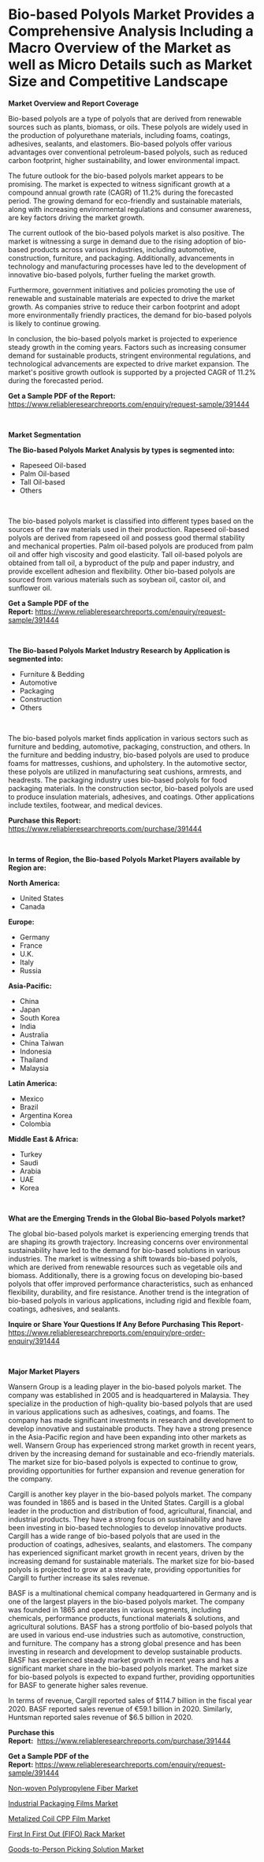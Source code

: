 <p><h1>Bio-based Polyols Market Provides a Comprehensive Analysis Including a Macro Overview of the Market as well as Micro Details such as Market Size and Competitive Landscape</h1></p><p><strong>Market Overview and Report Coverage</strong></p>
<p><p>Bio-based polyols are a type of polyols that are derived from renewable sources such as plants, biomass, or oils. These polyols are widely used in the production of polyurethane materials, including foams, coatings, adhesives, sealants, and elastomers. Bio-based polyols offer various advantages over conventional petroleum-based polyols, such as reduced carbon footprint, higher sustainability, and lower environmental impact.</p><p>The future outlook for the bio-based polyols market appears to be promising. The market is expected to witness significant growth at a compound annual growth rate (CAGR) of 11.2% during the forecasted period. The growing demand for eco-friendly and sustainable materials, along with increasing environmental regulations and consumer awareness, are key factors driving the market growth.</p><p>The current outlook of the bio-based polyols market is also positive. The market is witnessing a surge in demand due to the rising adoption of bio-based products across various industries, including automotive, construction, furniture, and packaging. Additionally, advancements in technology and manufacturing processes have led to the development of innovative bio-based polyols, further fueling the market growth.</p><p>Furthermore, government initiatives and policies promoting the use of renewable and sustainable materials are expected to drive the market growth. As companies strive to reduce their carbon footprint and adopt more environmentally friendly practices, the demand for bio-based polyols is likely to continue growing.</p><p>In conclusion, the bio-based polyols market is projected to experience steady growth in the coming years. Factors such as increasing consumer demand for sustainable products, stringent environmental regulations, and technological advancements are expected to drive market expansion. The market's positive growth outlook is supported by a projected CAGR of 11.2% during the forecasted period.</p></p>
<p><strong>Get a Sample PDF of the Report:</strong> <a href="https://www.reliableresearchreports.com/enquiry/request-sample/391444">https://www.reliableresearchreports.com/enquiry/request-sample/391444</a></p>
<p>&nbsp;</p>
<p><strong>Market Segmentation</strong></p>
<p><strong>The Bio-based Polyols Market Analysis by types is segmented into:</strong></p>
<p><ul><li>Rapeseed Oil-based</li><li>Palm Oil-based</li><li>Tall Oil-based</li><li>Others</li></ul></p>
<p>&nbsp;</p>
<p><p>The bio-based polyols market is classified into different types based on the sources of the raw materials used in their production. Rapeseed oil-based polyols are derived from rapeseed oil and possess good thermal stability and mechanical properties. Palm oil-based polyols are produced from palm oil and offer high viscosity and good elasticity. Tall oil-based polyols are obtained from tall oil, a byproduct of the pulp and paper industry, and provide excellent adhesion and flexibility. Other bio-based polyols are sourced from various materials such as soybean oil, castor oil, and sunflower oil.</p></p>
<p><strong>Get a Sample PDF of the Report:</strong>&nbsp;<a href="https://www.reliableresearchreports.com/enquiry/request-sample/391444">https://www.reliableresearchreports.com/enquiry/request-sample/391444</a></p>
<p>&nbsp;</p>
<p><strong>The Bio-based Polyols Market Industry Research by Application is segmented into:</strong></p>
<p><ul><li>Furniture & Bedding</li><li>Automotive</li><li>Packaging</li><li>Construction</li><li>Others</li></ul></p>
<p>&nbsp;</p>
<p><p>The bio-based polyols market finds application in various sectors such as furniture and bedding, automotive, packaging, construction, and others. In the furniture and bedding industry, bio-based polyols are used to produce foams for mattresses, cushions, and upholstery. In the automotive sector, these polyols are utilized in manufacturing seat cushions, armrests, and headrests. The packaging industry uses bio-based polyols for food packaging materials. In the construction sector, bio-based polyols are used to produce insulation materials, adhesives, and coatings. Other applications include textiles, footwear, and medical devices.</p></p>
<p><strong>Purchase this Report:</strong>&nbsp; <a href="https://www.reliableresearchreports.com/purchase/391444">https://www.reliableresearchreports.com/purchase/391444</a></p>
<p>&nbsp;</p>
<p><strong>In terms of Region, the Bio-based Polyols Market Players available by Region are:</strong></p>
<p>
    <p> <strong> North America: </strong>
        <ul>
            <li>United States</li>
            <li>Canada</li>
        </ul>
        </p> 
    <p> <strong> Europe: </strong>
        <ul>
            <li>Germany</li>
            <li>France</li>
            <li>U.K.</li>
            <li>Italy</li>
            <li>Russia</li>
        </ul>
        </p> 
    <p> <strong> Asia-Pacific: </strong>
        <ul>
            <li>China</li>
            <li>Japan</li>
            <li>South Korea</li>
            <li>India</li>
            <li>Australia</li>
            <li>China Taiwan</li>
            <li>Indonesia</li>
            <li>Thailand</li>
            <li>Malaysia</li>
        </ul>
        </p> 
    <p> <strong> Latin America: </strong>
        <ul>
            <li>Mexico</li>
            <li>Brazil</li>
            <li>Argentina Korea</li>
            <li>Colombia</li>
        </ul>
        </p> 
    <p> <strong> Middle East & Africa: </strong>
        <ul>
            <li>Turkey</li>
            <li>Saudi</li>
            <li>Arabia</li>
            <li>UAE</li>
            <li>Korea</li>
        </ul>
    </p>
    </p>
<p>&nbsp;</p>
<p><strong>What are the Emerging Trends in the Global Bio-based Polyols market?</strong></p>
<p><p>The global bio-based polyols market is experiencing emerging trends that are shaping its growth trajectory. Increasing concerns over environmental sustainability have led to the demand for bio-based solutions in various industries. The market is witnessing a shift towards bio-based polyols, which are derived from renewable resources such as vegetable oils and biomass. Additionally, there is a growing focus on developing bio-based polyols that offer improved performance characteristics, such as enhanced flexibility, durability, and fire resistance. Another trend is the integration of bio-based polyols in various applications, including rigid and flexible foam, coatings, adhesives, and sealants.</p></p>
<p><strong>Inquire or Share Your Questions If Any Before Purchasing This Report</strong>- <a href="https://www.reliableresearchreports.com/enquiry/pre-order-enquiry/391444">https://www.reliableresearchreports.com/enquiry/pre-order-enquiry/391444</a></p>
<p>&nbsp;</p>
<p><strong>Major Market Players</strong></p>
<p><p>Wansern Group is a leading player in the bio-based polyols market. The company was established in 2005 and is headquartered in Malaysia. They specialize in the production of high-quality bio-based polyols that are used in various applications such as adhesives, coatings, and foams. The company has made significant investments in research and development to develop innovative and sustainable products. They have a strong presence in the Asia-Pacific region and have been expanding into other markets as well. Wansern Group has experienced strong market growth in recent years, driven by the increasing demand for sustainable and eco-friendly materials. The market size for bio-based polyols is expected to continue to grow, providing opportunities for further expansion and revenue generation for the company.</p><p>Cargill is another key player in the bio-based polyols market. The company was founded in 1865 and is based in the United States. Cargill is a global leader in the production and distribution of food, agricultural, financial, and industrial products. They have a strong focus on sustainability and have been investing in bio-based technologies to develop innovative products. Cargill has a wide range of bio-based polyols that are used in the production of coatings, adhesives, sealants, and elastomers. The company has experienced significant market growth in recent years, driven by the increasing demand for sustainable materials. The market size for bio-based polyols is projected to grow at a steady rate, providing opportunities for Cargill to further increase its sales revenue.</p><p>BASF is a multinational chemical company headquartered in Germany and is one of the largest players in the bio-based polyols market. The company was founded in 1865 and operates in various segments, including chemicals, performance products, functional materials & solutions, and agricultural solutions. BASF has a strong portfolio of bio-based polyols that are used in various end-use industries such as automotive, construction, and furniture. The company has a strong global presence and has been investing in research and development to develop sustainable products. BASF has experienced steady market growth in recent years and has a significant market share in the bio-based polyols market. The market size for bio-based polyols is expected to expand further, providing opportunities for BASF to generate higher sales revenue.</p><p>In terms of revenue, Cargill reported sales of $114.7 billion in the fiscal year 2020. BASF reported sales revenue of €59.1 billion in 2020. Similarly, Huntsman reported sales revenue of $6.5 billion in 2020.</p></p>
<p><strong>Purchase this Report:</strong>&nbsp;&nbsp;<a href="https://www.reliableresearchreports.com/purchase/391444">https://www.reliableresearchreports.com/purchase/391444</a></p>
<p></p>
<p><strong>Get a Sample PDF of the Report:</strong>&nbsp;<a href="https://www.reliableresearchreports.com/enquiry/request-sample/391444">https://www.reliableresearchreports.com/enquiry/request-sample/391444</a></p>
<p><p><a href="https://github.com/abdelrhmankishk22/Market-Research-Report-List-1/blob/main/non-woven-polypropylene-fiber-market.md">Non-woven Polypropylene Fiber Market</a></p><p><a href="https://medium.com/@nayelibosco/decoding-industrial-packaging-films-market-metrics-market-share-trends-and-growth-patterns-25d1744f59e1">Industrial Packaging Films Market</a></p><p><a href="https://github.com/mahnoor2003/Market-Research-Report-List-1/blob/main/metalized-coil-cpp-film-market.md">Metalized Coil CPP Film Market</a></p><p><a href="https://medium.com/@josueherzog/first-in-first-out-fifo-rack-market-analysis-its-cagr-market-segmentation-and-global-industry-b7178d51f59d">First In First Out (FIFO) Rack Market</a></p><p><a href="https://medium.com/@freedayundt/goods-to-person-picking-solution-market-report-reveals-the-latest-trends-and-growth-opportunities-cf444ff244cd">Goods-to-Person Picking Solution Market</a></p></p>